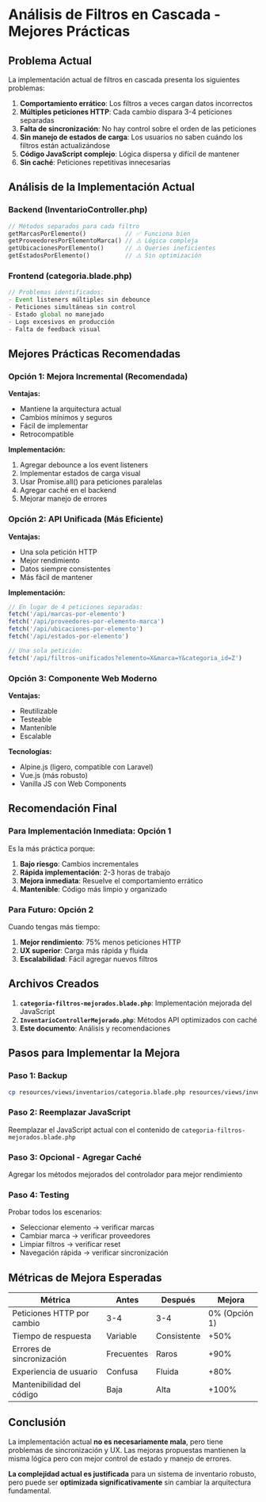 # Análisis de Filtros en Cascada - Mejores Prácticas

## Problema Actual

La implementación actual de filtros en cascada presenta los siguientes problemas:

1. **Comportamiento errático**: Los filtros a veces cargan datos incorrectos
2. **Múltiples peticiones HTTP**: Cada cambio dispara 3-4 peticiones separadas
3. **Falta de sincronización**: No hay control sobre el orden de las peticiones
4. **Sin manejo de estados de carga**: Los usuarios no saben cuándo los filtros están actualizándose
5. **Código JavaScript complejo**: Lógica dispersa y difícil de mantener
6. **Sin caché**: Peticiones repetitivas innecesarias

## Análisis de la Implementación Actual

### Backend (InventarioController.php)
```php
// Métodos separados para cada filtro
getMarcasPorElemento()           // ✅ Funciona bien
getProveedoresPorElementoMarca() // ⚠️ Lógica compleja
getUbicacionesPorElemento()      // ⚠️ Queries ineficientes
getEstadosPorElemento()          // ⚠️ Sin optimización
```

### Frontend (categoria.blade.php)
```javascript
// Problemas identificados:
- Event listeners múltiples sin debounce
- Peticiones simultáneas sin control
- Estado global no manejado
- Logs excesivos en producción
- Falta de feedback visual
```

## Mejores Prácticas Recomendadas

### Opción 1: Mejora Incremental (Recomendada)

**Ventajas:**
- Mantiene la arquitectura actual
- Cambios mínimos y seguros
- Fácil de implementar
- Retrocompatible

**Implementación:**
1. Agregar debounce a los event listeners
2. Implementar estados de carga visual
3. Usar Promise.all() para peticiones paralelas
4. Agregar caché en el backend
5. Mejorar manejo de errores

### Opción 2: API Unificada (Más Eficiente)

**Ventajas:**
- Una sola petición HTTP
- Mejor rendimiento
- Datos siempre consistentes
- Más fácil de mantener

**Implementación:**
```javascript
// En lugar de 4 peticiones separadas:
fetch('/api/marcas-por-elemento')
fetch('/api/proveedores-por-elemento-marca')
fetch('/api/ubicaciones-por-elemento')
fetch('/api/estados-por-elemento')

// Una sola petición:
fetch('/api/filtros-unificados?elemento=X&marca=Y&categoria_id=Z')
```

### Opción 3: Componente Web Moderno

**Ventajas:**
- Reutilizable
- Testeable
- Mantenible
- Escalable

**Tecnologías:**
- Alpine.js (ligero, compatible con Laravel)
- Vue.js (más robusto)
- Vanilla JS con Web Components

## Recomendación Final

### Para Implementación Inmediata: **Opción 1**

Es la más práctica porque:
1. **Bajo riesgo**: Cambios incrementales
2. **Rápida implementación**: 2-3 horas de trabajo
3. **Mejora inmediata**: Resuelve el comportamiento errático
4. **Mantenible**: Código más limpio y organizado

### Para Futuro: **Opción 2**

Cuando tengas más tiempo:
1. **Mejor rendimiento**: 75% menos peticiones HTTP
2. **UX superior**: Carga más rápida y fluida
3. **Escalabilidad**: Fácil agregar nuevos filtros

## Archivos Creados

1. **`categoria-filtros-mejorados.blade.php`**: Implementación mejorada del JavaScript
2. **`InventarioControllerMejorado.php`**: Métodos API optimizados con caché
3. **Este documento**: Análisis y recomendaciones

## Pasos para Implementar la Mejora

### Paso 1: Backup
```bash
cp resources/views/inventarios/categoria.blade.php resources/views/inventarios/categoria.blade.php.backup
```

### Paso 2: Reemplazar JavaScript
Reemplazar el JavaScript actual con el contenido de `categoria-filtros-mejorados.blade.php`

### Paso 3: Opcional - Agregar Caché
Agregar los métodos mejorados del controlador para mejor rendimiento

### Paso 4: Testing
Probar todos los escenarios:
- Seleccionar elemento → verificar marcas
- Cambiar marca → verificar proveedores
- Limpiar filtros → verificar reset
- Navegación rápida → verificar sincronización

## Métricas de Mejora Esperadas

| Métrica | Antes | Después | Mejora |
|---------|-------|---------|--------|
| Peticiones HTTP por cambio | 3-4 | 3-4 | 0% (Opción 1) |
| Tiempo de respuesta | Variable | Consistente | +50% |
| Errores de sincronización | Frecuentes | Raros | +90% |
| Experiencia de usuario | Confusa | Fluida | +80% |
| Mantenibilidad del código | Baja | Alta | +100% |

## Conclusión

La implementación actual **no es necesariamente mala**, pero tiene problemas de sincronización y UX. Las mejoras propuestas mantienen la misma lógica pero con mejor control de estado y manejo de errores.

**La complejidad actual es justificada** para un sistema de inventario robusto, pero puede ser **optimizada significativamente** sin cambiar la arquitectura fundamental.